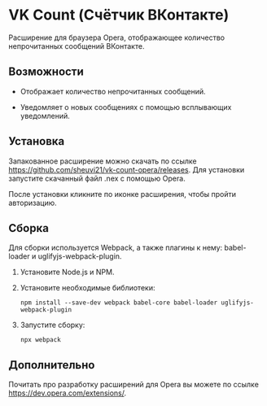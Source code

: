 # VK Count (Счётчик ВКонтакте)
Расширение для браузера Opera, отображающее количество непрочитанных сообщений ВКонтакте.

## Возможности

* Отображает количество непрочитанных сообщений.

* Уведомляет о новых сообщениях с помощью всплывающих уведомлений.

## Установка

Запакованное расширение можно скачать по ссылке https://github.com/sheuvi21/vk-count-opera/releases. Для установки запустите скачанный файл .nex с помощью Opera.

После установки кликните по иконке расширения, чтобы пройти авторизацию.

## Сборка

Для сборки используется Webpack, а также плагины к нему: babel-loader и uglifyjs-webpack-plugin.

1. Установите Node.js и NPM.

2. Установите необходимые библиотеки:

   `npm install --save-dev webpack babel-core babel-loader uglifyjs-webpack-plugin`

3. Запустите сборку:

   `npx webpack`

## Дополнительно

Почитать про разработку расширений для Opera вы можете по ссылке https://dev.opera.com/extensions/.
